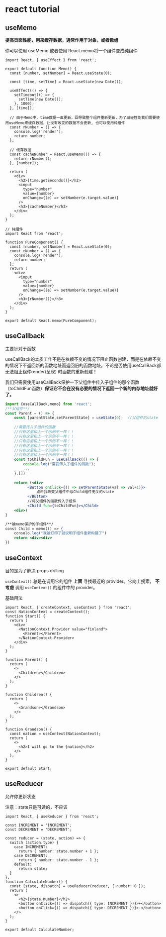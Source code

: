 # react tutorial

## useMemo

**提高页面性能，用来缓存数据，通常作用于对象，或者数组**

你可以使用 useMemo 或者使用 React.memo将一个组件变成纯组件

```react
import React, { useEffect } from 'react';

export default function Memo() {
  const [number, setNumber] = React.useState(0);

  const [time, setTime] = React.useState(new Date());

  useEffect(() => {
    setTimeout(() => {
      setTime(new Date());
    }, 1000);
  }, [time]);

  // 由于Memo中，time数据一直更新，回导致整个组件重新更新，为了减轻性能我们需要使用useMemo来缓存数据，让没有改变的数据不会更新, 也可以使用纯组件
  const rNumber = () => {
    console.log('render');
    return number;
  };

  // 缓存数据
  const cacheNumber = React.useMemo(() => {
    return rNumber();
  }, [number]);

  return (
    <div>
      <h2>{time.getSeconds()}</h2>
      <input
        type="number"
        value={number}
        onChange={(e) => setNumber(e.target.value)}
      />
      <h3>{cacheNumber}</h3>
    </div>
  );
}

```

```react
// 纯组件
import React from 'react';

function PureComponent() {
  const [number, setNumber] = React.useState(0);
  const rNumber = () => {
    console.log('render');
    return number;
  };
  return (
    <div>
      <input
        type="number"
        value={number}
        onChange={(e) => setNumber(e.target.value)}
      />
      <h3>{rNumber()}</h3>
    </div>
  );
}

export default React.memo(PureComponent);
```

## useCallback

主要针对于函数

useCallBack的本质工作不是在依赖不变的情况下阻止函数创建，而是在依赖不变的情况下不返回新的函数地址而返回旧的函数地址。不论是否使用useCallBack都无法阻止组件render(呈现) 时函数的重新创建！

我们只需要使用useCallBack保护一下父组件中传入子组件的那个函数（toChildFun函数）**保证它不会在没有必要的情况下返回一个新的内存地址就好了。**

```jsx
import {useCallBack,memo} from 'react';
/**父组件**/
const Parent = () => {
    const [parentState,setParentState] = useState(0);  //父组件的state
    
    //需要传入子组件的函数
    //只有这里和上一个示例不一样！！
    //只有这里和上一个示例不一样！！
    //只有这里和上一个示例不一样！！
    //只有这里和上一个示例不一样！！
    //只有这里和上一个示例不一样！！
    //只有这里和上一个示例不一样！！
    const toChildFun = useCallBack(() => {
        console.log("需要传入子组件的函数");
        ...
    },[])
    
    return (<div>
          <Button onClick={() => setParentState(val => val+1)}>
              点击我改变父组件中与Child组件无关的state
          </Button>
          //将父组件的函数传入子组件
          <Child fun={toChildFun}></Child>
    <div>)
}

/**被memo保护的子组件**/
const Child = memo(() => {
    consolo.log("我被打印了就说明子组件重新构建了")
    return <div><div>
})


```

[掘金文章 ]: https://juejin.cn/post/7107943235099557896#comment



## useContext

目的是为了解决 props drilling	

`useContext()` 总是在调用它的组件 **上面** 寻找最近的 provider。它向上搜索， **不考虑** 调用 `useContext()` 的组件中的 provider。

基础用法

```react
import React, { createContext, useContext } from 'react';
const NationContext = createContext();
function Start() {
  return (
    <div>
      <NationContext.Provider value="finland">
        <Parent></Parent>
      </NationContext.Provider>
    </div>
  );
}

function Parent() {
  return (
    <>
      <Children></Children>
    </>
  );
}

function Children() {
  return (
    <>
      <Grandson></Grandson>
    </>
  );
}

function Grandson() {
  const nation = useContext(NationContext);
  return (
    <>
      <h2>I will go to the {nation}</h2>
    </>
  );
}

export default Start;
```



## useReducer

允许你更新状态

注意：state只是可读的，不应该

```react
import React, { useReducer } from 'react';

const INCREMENT = 'INCREMENT';
const DECREMENT = 'DECREMENT';

const reducer = (state, action) => {
  switch (action.type) {
    case INCREMENT:
      return { number: state.number + 1 };
    case DECREMENT:
      return { number: state.number - 1 };
    default:
      return state;
  }
};
function CalculateNumber() {
  const [state, dispatch] = useReducer(reducer, { number: 0 });
  return (
    <>
      <h2>{state.number}</h2>
      <button onClick={() => dispatch({ type: INCREMENT })}>+</button>
      <button onClick={() => dispatch({ type: DECREMENT })}>-</button>
    </>
  );
}

export default CalculateNumber;

```

